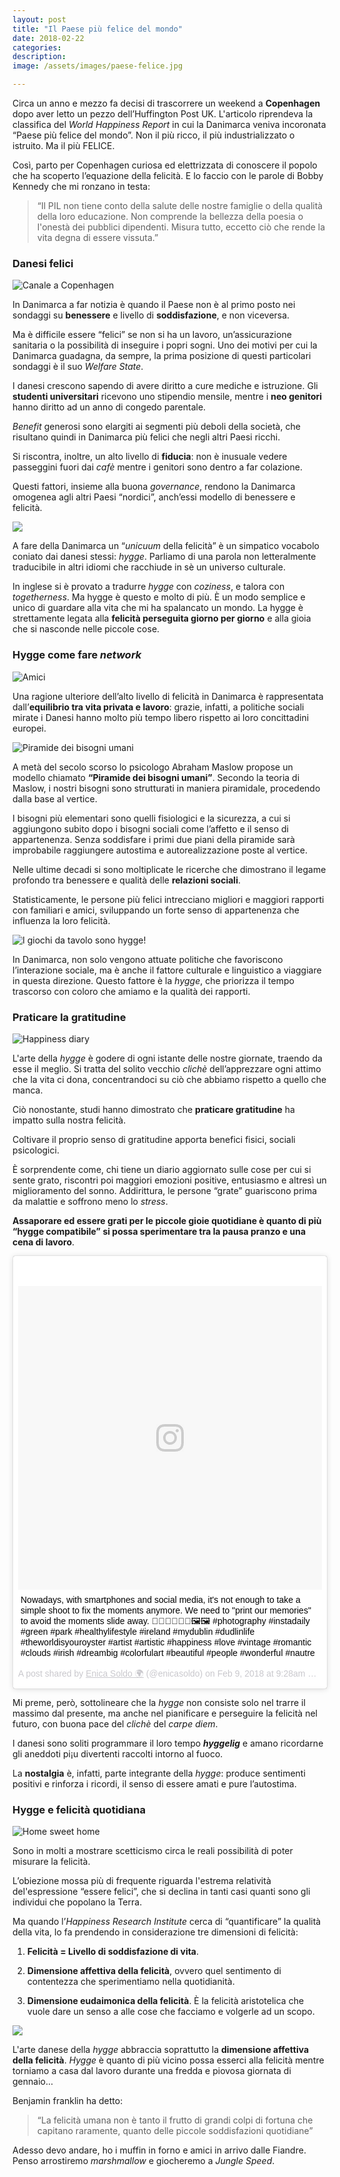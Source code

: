 ```yaml
---
layout: post
title: "Il Paese più felice del mondo"
date: 2018-02-22
categories:
description:
image: /assets/images/paese-felice.jpg

---
```

Circa un anno e mezzo fa decisi di trascorrere un weekend a **Copenhagen** dopo aver letto un pezzo dell’Huffington Post UK. L'articolo riprendeva la classifica del _World Happiness Report_ in cui  la Danimarca  veniva incoronata “Paese più felice del mondo”. Non il più ricco, il più industrializzato o istruito. Ma il più FELICE.

Così, parto per Copenhagen curiosa ed elettrizzata di conoscere il popolo che ha scoperto l’equazione della felicità. E lo faccio con le parole di Bobby Kennedy che mi ronzano in testa:

>“Il PIL non tiene conto della salute delle nostre famiglie o della qualità della loro educazione. Non comprende la bellezza della poesia o l'onestà dei pubblici dipendenti.  Misura tutto, eccetto ciò che rende la vita degna di essere vissuta.”

### Danesi felici

![Canale a Copenhagen](/assets/images/danesi-felici.jpg)

In Danimarca a far notizia è quando il Paese non è al primo posto nei sondaggi su **benessere** e livello di **soddisfazione**, e non viceversa.  


Ma è difficile essere “felici” se non si ha un lavoro, un’assicurazione sanitaria o la possibilità di inseguire i popri sogni. Uno dei motivi per cui la Danimarca guadagna, da sempre, la prima posizione di questi particolari sondaggi è il suo _Welfare State_.

I danesi crescono sapendo di avere diritto a cure mediche e istruzione. Gli **studenti universitari** ricevono uno stipendio mensile, mentre i **neo genitori** hanno diritto ad un anno di congedo parentale.   


_Benefit_ generosi sono elargiti ai segmenti più deboli della società, che risultano quindi in Danimarca più felici che negli altri Paesi ricchi.  


Si riscontra, inoltre, un alto livello di **fiducia**: non è inusuale vedere passeggini fuori dai _cafè_ mentre i genitori sono dentro a far colazione.

Questi fattori, insieme alla buona _governance_, rendono la Danimarca omogenea agli altri Paesi “nordici”, anch’essi modello di benessere e felicità.

![](/assets/images/fireplace.jpg)

A fare della Danimarca un “_unicuum_ della felicità” è un simpatico vocabolo coniato dai danesi stessi: _hygge_.
Parliamo di una parola non letteralmente traducibile in altri idiomi che racchiude in sè un universo culturale.  


In inglese si è provato a tradurre _hygge_ con _coziness_, e talora con _togetherness_. Ma hygge è questo e molto di più. È un modo semplice e unico di guardare alla vita che mi ha spalancato un mondo.
La hygge è strettamente legata alla **felicità perseguita giorno per giorno** e alla gioia che si nasconde nelle piccole cose.

### Hygge come fare _network_

![Amici](/assets/images/hygge-friends.jpg)

Una ragione ulteriore dell’alto livello di felicità in Danimarca è rappresentata dall’**equilibrio tra vita privata e lavoro**: grazie, infatti, a politiche sociali mirate i Danesi hanno molto più tempo libero rispetto ai loro concittadini europei.

![Piramide dei bisogni umani](/assets/images/priramide-maslow.jpg)

A metà del secolo scorso lo psicologo Abraham Maslow propose un modello chiamato **“Piramide dei bisogni umani”**.
Secondo la teoria di Maslow, i nostri bisogni sono strutturati in maniera piramidale, procedendo dalla base al vertice.   

I bisogni più elementari sono quelli fisiologici e la sicurezza, a cui si aggiungono subito dopo i bisogni sociali come l’affetto e il senso di appartenenza. Senza soddisfare i primi due piani della piramide sarà improbabile raggiungere autostima  e autorealizzazione poste al vertice.

Nelle ultime decadi si sono moltiplicate le ricerche che dimostrano il legame profondo tra benessere e qualità delle **relazioni sociali**.


Statisticamente, le persone più felici intrecciano migliori e maggiori rapporti con familiari e amici, sviluppando un forte senso di appartenenza che influenza la loro felicità.

![I giochi da tavolo sono _hygge_!](/assets/images/board-games.jpg)

In Danimarca, non solo vengono attuate politiche che favoriscono l’interazione sociale, ma è anche il fattore culturale e linguistico a viaggiare in questa direzione. Questo fattore è la _hygge_, che priorizza il tempo trascorso con coloro che amiamo e la qualità dei rapporti.

### Praticare la gratitudine

![Happiness diary](/assets/images/happiness-diary.jpg)

L'arte della _hygge_ è godere di ogni istante delle nostre giornate, traendo da esse il meglio. Si tratta del solito vecchio _clichè_ dell’apprezzare ogni attimo che la vita ci dona, concentrandoci su ciò che abbiamo rispetto a quello che manca.

Ciò nonostante, studi hanno dimostrato che **praticare gratitudine** ha impatto sulla nostra felicità.

Coltivare il proprio senso di gratitudine apporta benefici fisici, sociali  psicologici.   

È sorprendente come, chi tiene un diario aggiornato sulle cose per cui si sente grato, riscontri poi maggiori emozioni positive, entusiasmo e altresì un miglioramento del sonno. Addirittura, le persone “grate” guariscono prima da malattie e soffrono meno lo _stress_.

 **Assaporare ed essere grati per le piccole gioie quotidiane è quanto di più “hygge compatibile” si possa sperimentare tra la pausa pranzo e una cena di lavoro**.

 <blockquote class="instagram-media" data-instgrm-captioned data-instgrm-permalink="https://www.instagram.com/p/Be-_2x_DA93/" data-instgrm-version="8" style=" background:#FFF; border:0; border-radius:3px; box-shadow:0 0 1px 0 rgba(0,0,0,0.5),0 1px 10px 0 rgba(0,0,0,0.15); margin: 1px; max-width:658px; padding:0; width:99.375%; width:-webkit-calc(100% - 2px); width:calc(100% - 2px);"><div style="padding:8px;"> <div style=" background:#F8F8F8; line-height:0; margin-top:40px; padding:50.0% 0; text-align:center; width:100%;"> <div style=" background:url(data:image/png;base64,iVBORw0KGgoAAAANSUhEUgAAACwAAAAsCAMAAAApWqozAAAABGdBTUEAALGPC/xhBQAAAAFzUkdCAK7OHOkAAAAMUExURczMzPf399fX1+bm5mzY9AMAAADiSURBVDjLvZXbEsMgCES5/P8/t9FuRVCRmU73JWlzosgSIIZURCjo/ad+EQJJB4Hv8BFt+IDpQoCx1wjOSBFhh2XssxEIYn3ulI/6MNReE07UIWJEv8UEOWDS88LY97kqyTliJKKtuYBbruAyVh5wOHiXmpi5we58Ek028czwyuQdLKPG1Bkb4NnM+VeAnfHqn1k4+GPT6uGQcvu2h2OVuIf/gWUFyy8OWEpdyZSa3aVCqpVoVvzZZ2VTnn2wU8qzVjDDetO90GSy9mVLqtgYSy231MxrY6I2gGqjrTY0L8fxCxfCBbhWrsYYAAAAAElFTkSuQmCC); display:block; height:44px; margin:0 auto -44px; position:relative; top:-22px; width:44px;"></div></div> <p style=" margin:8px 0 0 0; padding:0 4px;"> <a href="https://www.instagram.com/p/Be-_2x_DA93/" style=" color:#000; font-family:Arial,sans-serif; font-size:14px; font-style:normal; font-weight:normal; line-height:17px; text-decoration:none; word-wrap:break-word;" target="_blank">Nowadays, with smartphones and social media, it&#39;s not enough to take a simple shoot to fix the moments anymore. We need to &#34;print our memories&#34; to avoid the moments slide away. 📸📸📠📠🎨🎨🖼️🖼️ #photography #instadaily #green #park #healthylifestyle #ireland #mydublin #dudlinlife #theworldisyouroyster #artist #artistic #happiness #love #vintage #romantic #clouds #irish #dreambig #colorfulart #beautiful #people #wonderful #nautre</a></p> <p style=" color:#c9c8cd; font-family:Arial,sans-serif; font-size:14px; line-height:17px; margin-bottom:0; margin-top:8px; overflow:hidden; padding:8px 0 7px; text-align:center; text-overflow:ellipsis; white-space:nowrap;">A post shared by <a href="https://www.instagram.com/enicasoldo/" style=" color:#c9c8cd; font-family:Arial,sans-serif; font-size:14px; font-style:normal; font-weight:normal; line-height:17px;" target="_blank"> Enica Soldo 🌍</a> (@enicasoldo) on <time style=" font-family:Arial,sans-serif; font-size:14px; line-height:17px;" datetime="2018-02-09T17:28:58+00:00">Feb 9, 2018 at 9:28am PST</time></p></div></blockquote> <script async defer src="//www.instagram.com/embed.js"></script>

Mi preme, però, sottolineare che la _hygge_ non consiste solo nel trarre il massimo dal presente, ma anche nel pianificare e perseguire la felicità nel futuro, con buona pace del _clichè_ del _carpe diem_.   

I danesi sono soliti programmare il loro tempo _**hyggelig**_ e amano ricordarne gli aneddoti pi¡u divertenti raccolti intorno al fuoco.  


La **nostalgia** è, infatti, parte integrante della _hygge_: produce sentimenti positivi e rinforza i ricordi, il senso di essere amati e pure l’autostima.

### Hygge e felicità quotidiana

![Home sweet home](/assets/images/home-sweet-home.jpg)

Sono in molti a mostrare scetticismo circa le reali possibilità di poter misurare la felicità.   


L’obiezione mossa  più di frequente riguarda l'estrema relatività del'espressione “essere felici”, che si declina in tanti casi quanti sono gli individui che popolano la Terra.  


Ma quando l’_Happiness Research Institute_ cerca di “quantificare” la qualità della vita, lo fa prendendo in considerazione tre dimensioni di felicità:

1. **Felicità = Livello di soddisfazione di vita**.

2. **Dimensione affettiva della felicità**, ovvero quel sentimento di contentezza che sperimentiamo nella quotidianità.

3. **Dimensione eudaimonica della felicità**. È la felicità aristotelica che vuole dare un senso a alle cose che facciamo e volgerle ad un scopo.

![](/assets/images/feet.jpg)

L'arte danese della _hygge_ abbraccia soprattutto la **dimensione affettiva della felicità**. _Hygge_ è quanto di più vicino possa esserci alla felicità mentre torniamo a casa dal lavoro durante una fredda e piovosa giornata di gennaio...

Benjamin franklin ha detto:

> “La felicità umana non è tanto il frutto di grandi colpi di fortuna che capitano raramente, quanto delle piccole soddisfazioni quotidiane”

Adesso devo andare, ho i muffin in forno e amici in arrivo dalle Fiandre. Penso arrostiremo _marshmallow_ e giocheremo a _Jungle Speed_.
